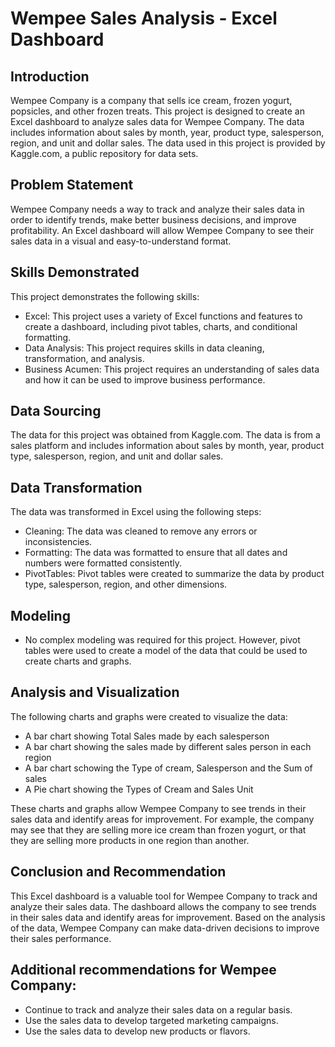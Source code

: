 # Wempee Sales Analysis - Excel Dashboard

## Introduction

Wempee Company is a company that sells ice cream, frozen yogurt, popsicles, and other frozen treats. This project is designed to create an Excel dashboard to analyze sales data for Wempee Company. The data includes information about sales by month, year, product type, salesperson, region, and unit and dollar sales. The data used in this project is provided by Kaggle.com, a public repository for data sets.

## Problem Statement

Wempee Company needs a way to track and analyze their sales data in order to identify trends, make better business decisions, and improve profitability. An Excel dashboard will allow Wempee Company to see their sales data in a visual and easy-to-understand format.

## Skills Demonstrated

This project demonstrates the following skills:

* Excel: This project uses a variety of Excel functions and features to create a dashboard, including pivot tables, charts, and conditional formatting.
* Data Analysis: This project requires skills in data cleaning, transformation, and analysis.
* Business Acumen: This project requires an understanding of sales data and how it can be used to improve business performance.

## Data Sourcing

The data for this project was obtained from Kaggle.com. The data is from a sales platform and includes information about sales by month, year, product type, salesperson, region, and unit and dollar sales.

## Data Transformation

The data was transformed in Excel using the following steps:

* Cleaning: The data was cleaned to remove any errors or inconsistencies.
* Formatting: The data was formatted to ensure that all dates and numbers were formatted consistently.
* PivotTables: Pivot tables were created to summarize the data by product type, salesperson, region, and other dimensions.
  
## Modeling

* No complex modeling was required for this project. However, pivot tables were used to create a model of the data that could be used to create charts and graphs.

## Analysis and Visualization

The following charts and graphs were created to visualize the data:

* A bar chart showing Total Sales made by each  salesperson							
* A bar chart showing the sales made by different sales person in each region								
* A bar chart schowing the Type of cream, Salesperson and the Sum of sales									
* A Pie chart showing the Types of Cream and Sales Unit	

These charts and graphs allow Wempee Company to see trends in their sales data and identify areas for improvement. For example, the company may see that they are selling more ice cream than frozen yogurt, or that they are selling more products in one region than another.

## Conclusion and Recommendation

This Excel dashboard is a valuable tool for Wempee Company to track and analyze their sales data. The dashboard allows the company to see trends in their sales data and identify areas for improvement. Based on the analysis of the data, Wempee Company can make data-driven decisions to improve their sales performance.



## Additional recommendations for Wempee Company:

* Continue to track and analyze their sales data on a regular basis.
* Use the sales data to develop targeted marketing campaigns.
* Use the sales data to develop new products or flavors.



						

